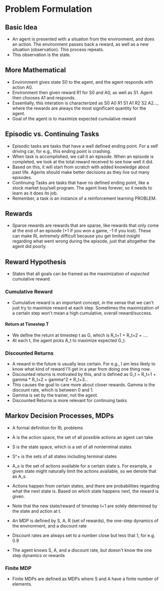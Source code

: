 # Problem Formulation

## Basic Idea
- An agent is presented with a situation from the environment, and does an action. The environment passes back a reward, as well as a new situation (observation). This process repeats.
- This observation is the state.

## More Mathematical
- Environment gives state S0 to the agent, and the agent responds with action A0.
- Environment then given reward R1 for S0 and A0, as well as S1. Agent then chooses A1 and responds.
- Essentially, this interation is characterized as S0 A0 R1 S1 A1 R2 S2 A2..., where the rewards are always the most significant quantity for the agent.
- Goal of the agent is to maximize expected cumulative reward

## Episodic vs. Continuing Tasks
- Episodic tasks are tasks that have a well defined ending point. For a self driving car, for e.g., this ending point is crashing.
- When task is accomplished, we call it an episode. When an episode is completed, we look at the total reward received to see how well it did.
- Based on this, it will start from scratch with added knowledge about past life. Agents should make better decisions as they live out many episodes.
- Continuing Tasks are tasks that have no defined ending point, like a stock market buy/sell program. The agent lives forever, so it needs to learn as it does its job.
- Remember, a task is an instance of a reinforcement learning PROBLEM.

## Rewards
- Sparse rewards are rewards that are sparse, like rewards that only come at the end of an episode (+1 if you won a game, -1 if you lost). These can make RL extremely difficult because you get limited insight regarding what went wrong during the episode, just that altogether the agent did poorly.

## Reward Hypothesis
- States that all goals can be framed as the maximization of *expected* cumulative reward.

### Cumulative Reward
- Cumulative reward is an important concept, in the sense that we can't just try to maximize reward at each step. Sometimes the maximization of a certain step won't mean a high cumulative, overall reward/success.

#### Return at Timestep T
- We define the return at timestep t as G, which is R_t+1 + R_t+2 + ....
- At each t, the agent picks A_t to maximize expected G_t.

### Discounted Returns
- A reward in the future is usually less certain. For e.g., I am less likely to know what kind of reward I'll get in a year from doing one thing now.
- Discounted returns is motivated by this, and is defined as G_t = R_t+1 + gamma * R_t+2 + gamma^2 * R_t+3...
- This causes the goal to care more about closer rewards. Gamma is the discount rate, which is between 0 and 1.
- Gamma is set by the trainer, not the agent.
- Discounted Returns is more relevant for continuing tasks

## Markov Decision Processes, MDPs
- A formal definition for RL problems
- A is the action space, the set of all possible actions an agent can take
- S is the state space, which is a set of all nonterminal states
- S^+ is the sets of all states including terminal states
- A_s is the set of actions available for a certain state s. For example, a given state might naturally limit the actions available, so we denote that as A_s.
- Actions happen from certain states, and there are probabilities regarding what the next state is. Based on which state happens next, the reward is given.
- Note that the new state/reward of timestep t+1 are solely determined by the state and action at t.

- An MDP is defined by S, A, R (set of rewards), the one-step dynamics of the environment, and a discount rate
- Discount rates are always set to a number close but less that 1, for e.g. 0.9
- The agent knows S, A, and a discount rate, but doesn't know the one step dynamics or rewards

### Finite MDP
- Finite MDPs are defined as MDPs where S and A have a finite number of elements.


